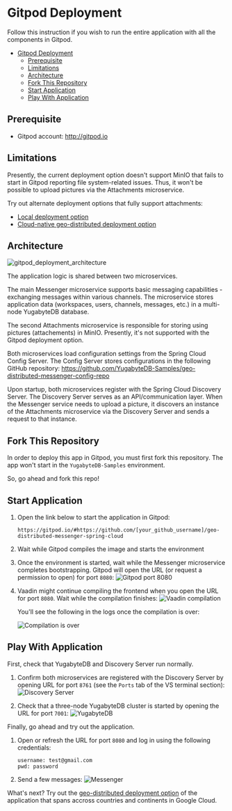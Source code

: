 # Gitpod Deployment

Follow this instruction if you wish to run the entire application with all the components in Gitpod.

<!-- vscode-markdown-toc -->

- [Gitpod Deployment](#gitpod-deployment)
  - [Prerequisite](#prerequisite)
  - [Limitations](#limitations)
  - [Architecture](#architecture)
  - [Fork This Repository](#fork-this-repository)
  - [Start Application](#start-application)
  - [Play With Application](#play-with-application)

<!-- vscode-markdown-toc-config
    numbering=false
    autoSave=true
    /vscode-markdown-toc-config -->
<!-- /vscode-markdown-toc -->

## Prerequisite

* Gitpod account: http://gitpod.io

## Limitations

Presently, the current deployment option doesn't support MinIO that fails to start in Gitpod reporting file system-related issues. Thus, it won't be possible to upload pictures via the Attachments microservice.

Try out alternate deployment options that fully support attachments:
* [Local deployment option](local_deployment.md)
* [Cloud-native geo-distributed deployment option](gcloud_deployment.md)


## Architecture

![gitpod_deployment_architecture](https://user-images.githubusercontent.com/1537233/201374026-cb201384-c1e2-4207-8a1a-3fd77f9e8d1e.png)

The application logic is shared between two microservices.

The main Messenger microservice supports basic messaging capabilities - exchanging messages within various channels. The microservice stores application data (workspaces, users, channels, messages, etc.) in a multi-node YugabyteDB database.

The second Attachments microservice is responsible for storing using pictures (attachements) in MinIO. Presently, it's not supported with the Gitpod deployment option.

Both microservices load configuration settings from the Spring Cloud Config Server. The Config Server stores configurations in the following GitHub repository: https://github.com/YugabyteDB-Samples/geo-distributed-messenger-config-repo

Upon startup, both microservices register with the Spring Cloud Discovery Server. The Discovery Server serves as an API/communication layer. When the Messenger service needs to upload a picture, it discovers an instance of the Attachments microservice via the Discovery Server and sends a request to that instance.

## Fork This Repository

In order to deploy this app in Gitpod, you must first fork this repository. The app won't start in the `YugabyteDB-Samples` environment.

So, go ahead and fork this repo!

## Start Application

1. Open the link below to start the application in Gitpod:
    ```shell
    https://gitpod.io/#https://github.com/[your_github_username]/geo-distributed-messenger-spring-cloud
    ```

2. Wait while Gitpod compiles the image and starts the environment
    
3. Once the environment is started, wait while the Messenger microservice completes bootstrapping. Gitpod will open the URL (or request a permission to open) for port `8080`:
    ![Gitpod port 8080](https://user-images.githubusercontent.com/1537233/201378613-3676a759-11e4-48b9-acb7-e5e7636a7fd3.png)

4. Vaadin might continue compiling the frontend when you open the URL for port `8080`. Wait while the compilation finishes:
    ![Vaadin compilation](https://user-images.githubusercontent.com/1537233/201379566-50368ec6-a90e-45d9-af98-2412a2dcf023.png)
    
    You'll see the following in the logs once the compilation is over:
    
    ![Compilation is over](https://user-images.githubusercontent.com/1537233/201380234-7dbfcb9c-64ff-4d63-9aac-80c85c74cb44.png)

## Play With Application

First, check that YugabyteDB and Discovery Server run normally.

1. Confirm both microservices are registered with the Discovery Server by opening URL for port `8761` (see the `Ports` tab of the VS terminal section):
    ![Discovery Server](https://user-images.githubusercontent.com/1537233/201381717-99609962-7646-43e6-94a4-cd6b276cd266.png)


2. Check that a three-node YugabyteDB cluster is started by opening the URL for port `7001`:
    ![YugabyteDB](https://user-images.githubusercontent.com/1537233/201381965-25e804d1-0708-4950-9ce9-dac39edca5da.png)

    
Finally, go ahead and try out the application.

1. Open or refresh the URL for port `8080` and log in using the following credentials:
    ```shell
    username: test@gmail.com
    pwd: password
    ```

2. Send a few messages:
    ![Messenger](https://user-images.githubusercontent.com/1537233/201382336-d4d3adeb-190a-4b5d-8ed6-8baba69a1ca1.png)


What's next? Try out the [geo-distributed deployment option](gcloud_deployment.md) of the application that spans accross countries and continents in Google Cloud.
